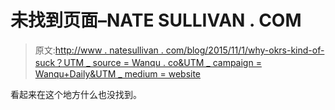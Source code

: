 # 未找到页面–NATE SULLIVAN . COM

> 原文:[http://www . natesullivan . com/blog/2015/11/1/why-okrs-kind-of-suck？UTM _ source = Wanqu . co&UTM _ campaign = Wanqu+Daily&UTM _ medium = website](http://www.natesullivan.com/blog/2015/11/1/why-okrs-kind-of-suck?utm_source=wanqu.co&utm_campaign=Wanqu+Daily&utm_medium=website)

看起来在这个地方什么也没找到。